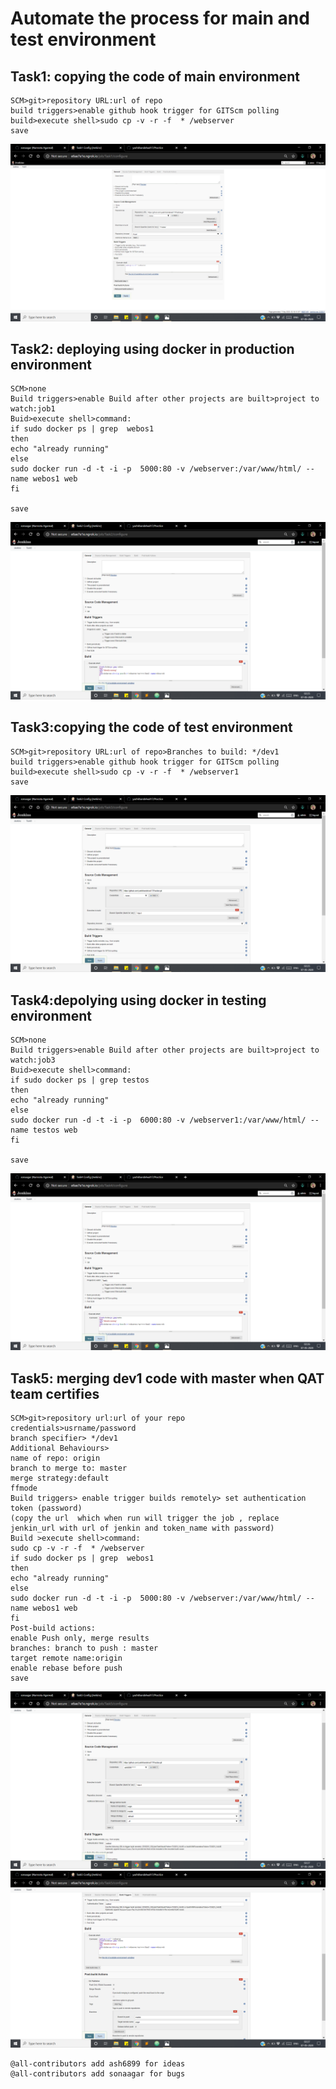 # Automate the process for main and test environment
## Task1: copying the code of main environment
```
SCM>git>repository URL:url of repo
build triggers>enable github hook trigger for GITScm polling
build>execute shell>sudo cp -v -r -f  * /webserver
save
```
![](ss/task1.png)
## Task2: deploying using docker in production environment
```
SCM>none
Build triggers>enable Build after other projects are built>project to watch:job1
Buid>execute shell>command:
if sudo docker ps | grep  webos1
then 
echo "already running"
else
sudo docker run -d -t -i -p  5000:80 -v /webserver:/var/www/html/ --name webos1 web 
fi

save
```
![](ss/task2.png)
## Task3:copying the code of test environment
```
SCM>git>repository URL:url of repo>Branches to build: */dev1
build triggers>enable github hook trigger for GITScm polling
build>execute shell>sudo cp -v -r -f  * /webserver1
save
```
![](ss/task3.png)
## Task4:depolying using docker in testing environment
```
SCM>none
Build triggers>enable Build after other projects are built>project to watch:job3
Buid>execute shell>command:
if sudo docker ps | grep testos
then 
echo "already running"
else
sudo docker run -d -t -i -p  6000:80 -v /webserver1:/var/www/html/ --name testos web
fi

save
```
![](ss/task4.png)
## Task5: merging dev1 code with master when QAT team certifies
```
SCM>git>repository url:url of your repo
credentials>usrname/password
branch specifier> */dev1
Additional Behaviours>
name of repo: origin
branch to merge to: master
merge strategy:default
ffmode
Build triggers> enable trigger builds remotely> set authentication token (password)
(copy the url  which when run will trigger the job , replace jenkin_url with url of jenkin and token_name with password)
Build >execute shell>command:
sudo cp -v -r -f  * /webserver
if sudo docker ps | grep  webos1
then 
echo "already running"
else
sudo docker run -d -t -i -p  5000:80 -v /webserver:/var/www/html/ --name webos1 web 
fi
Post-build actions:
enable Push only, merge results
branches: branch to push : master
target remote name:origin
enable rebase before push
save
```
![](ss/task5.1.png)
![](ss/task5.2.png)
```
@all-contributors add ash6899 for ideas
@all-contributors add sonaagar for bugs
```
